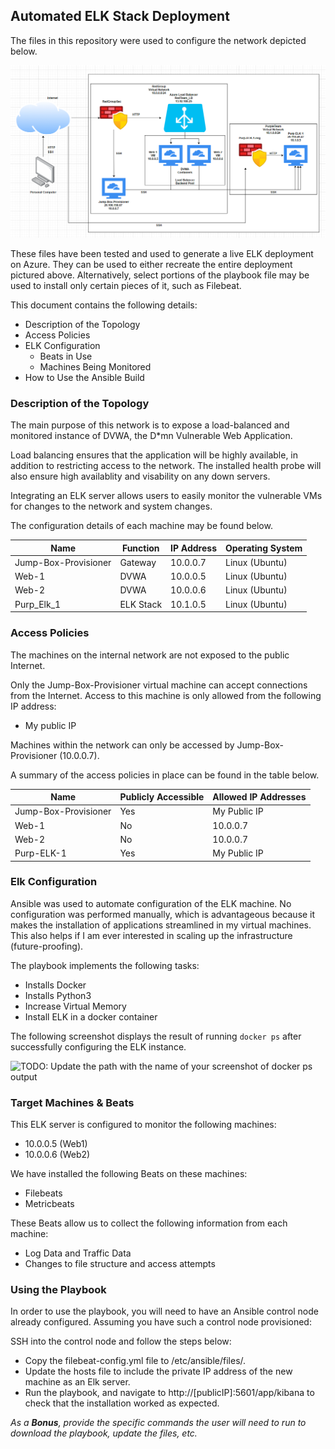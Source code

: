 ## Automated ELK Stack Deployment

The files in this repository were used to configure the network depicted below.

![alt text](https://github.com/Malfanito/ELK-Stack/blob/main/Diagrams/ELK%20Stack%20Diagram.png)

These files have been tested and used to generate a live ELK deployment on Azure. They can be used to either recreate the entire deployment pictured above. Alternatively, select portions of the playbook file may be used to install only certain pieces of it, such as Filebeat.


This document contains the following details:
- Description of the Topology
- Access Policies
- ELK Configuration
  - Beats in Use
  - Machines Being Monitored
- How to Use the Ansible Build


### Description of the Topology

The main purpose of this network is to expose a load-balanced and monitored instance of DVWA, the D*mn Vulnerable Web Application.

Load balancing ensures that the application will be highly available, in addition to restricting access to the network. The installed health probe will also ensure high availablity and visability on any down servers.

Integrating an ELK server allows users to easily monitor the vulnerable VMs for changes to the network and system changes.

The configuration details of each machine may be found below.

| Name                 | Function   | IP Address | Operating System |
|----------------------|------------|------------|------------------|
| Jump-Box-Provisioner | Gateway    | 10.0.0.7   | Linux (Ubuntu)   |
| Web-1                | DVWA       | 10.0.0.5   | Linux (Ubuntu)   |
| Web-2                | DVWA       | 10.0.0.6   | Linux (Ubuntu)   |
| Purp_Elk_1           | ELK Stack  | 10.1.0.5   | Linux (Ubuntu)   |

### Access Policies

The machines on the internal network are not exposed to the public Internet. 

Only the Jump-Box-Provisioner virtual machine can accept connections from the Internet. Access to this machine is only allowed from the following IP address:
- My public IP

Machines within the network can only be accessed by Jump-Box-Provisioner (10.0.0.7).

A summary of the access policies in place can be found in the table below.

| Name                 | Publicly Accessible | Allowed IP Addresses |
|----------------------|---------------------|----------------------|
| Jump-Box-Provisioner | Yes                 | My Public IP         |
| Web-1                | No                  | 10.0.0.7             |
| Web-2                | No                  | 10.0.0.7             |
| Purp-ELK-1           | Yes                 | My Public IP         |

### Elk Configuration

Ansible was used to automate configuration of the ELK machine. No configuration was performed manually, which is advantageous because it makes the installation of applications streamlined in my virtual machines. This also helps if I am ever interested in scaling up the infrastructure (future-proofing). 

The playbook implements the following tasks:
- Installs Docker
- Installs Python3
- Increase Virtual Memory
- Install ELK in a docker container

The following screenshot displays the result of running `docker ps` after successfully configuring the ELK instance.

![TODO: Update the path with the name of your screenshot of docker ps output](Images/docker_ps_output.png)

### Target Machines & Beats
This ELK server is configured to monitor the following machines:
- 10.0.0.5 (Web1)
- 10.0.0.6 (Web2)

We have installed the following Beats on these machines:
- Filebeats
- Metricbeats

These Beats allow us to collect the following information from each machine:
- Log Data and Traffic Data
- Changes to file structure and access attempts

### Using the Playbook
In order to use the playbook, you will need to have an Ansible control node already configured. Assuming you have such a control node provisioned: 

SSH into the control node and follow the steps below:
- Copy the filebeat-config.yml file to /etc/ansible/files/.
- Update the hosts file to include the private IP address of the new machine as an Elk server.
- Run the playbook, and navigate to http://[publicIP]:5601/app/kibana to check that the installation worked as expected.

_As a **Bonus**, provide the specific commands the user will need to run to download the playbook, update the files, etc._
